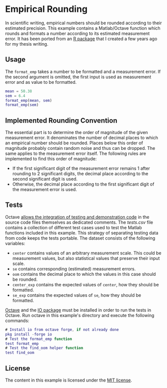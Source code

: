 # Empirical Rounding

In scientific writing, empirical numbers should be rounded according to their estimated precision.
This example contains a Matlab/Octave function which rounds and formats a number according to its estimated measurement error.
It has been ported from an [R package][mpformatr] that I created a few years ago for my thesis writing.

## Usage

The `format_emp` takes a number to be formatted and a measurement error.
If the second argument is omitted, the first input is used as measurement error and as value to be formatted.

```matlab
mean = 50.38
sem = 6.4
format_emp(mean, sem)
format_emp(sem)
```

## Implemented Rounding Convention

The essential part is to determine the order of magnitude of the given measurement error.
It denominates the number of decimal places to which an empirical number should be rounded.
Places below this order of magnitude probably contain random noise and thus can be dropped.
The same applies to the measurement error itself.
The following rules are implemented to find this order of magnitude:

- If the first significant digit of the measurement error remains 1 after rounding to 2 significant digits, the decimal place according to the second significant digit is used.
- Otherwise, the decimal place according to the first significant digit of the measurement error is used.

## Tests

Octave [allows the integration of testing and demonstration code][octave-tests] in the source code files themselves as dedicated comments.
The _tests.csv_ file contains a collection of different test cases used to test the Matlab functions included in this example.
This strategy of separating testing data from code keeps the tests portable.
The dataset consists of the following variables:

- `center` contains values of an arbitrary measurement scale. This could be measurement values, but also statistical values that preserve their input scale.
- `se` contains corresponding (estimated) measurement errors.
- `oom` contains the decimal place to which the values in this case should be rounded.
- `center_exp` contains the expected values of `center`, how they should be formatted.
- `se_exp` contains the expected values of `se`, how they should be formatted.

[Octave] and the [IO package][io-package] must be installed in order to run the tests in Octave.
Run octave in this example's directory and execute the following commands:

```matlab
# Install io from octave forge, if not already done
pkg install -forge io
# Test the format_emp function
test format_emp
# Test the find_oom helper function
test find_oom
```

## License

The content in this example is licensed under the [MIT license][mit].

[mpformatr]: https://github.com/tamaracha/mpformatr
[mit]: https://mit-license.org
[octave]: https://www.gnu.org/software/octave/download
[octave-tests]: https://wiki.octave.org/Tests
[io-package]: https://octave.sourceforge.io/io/
